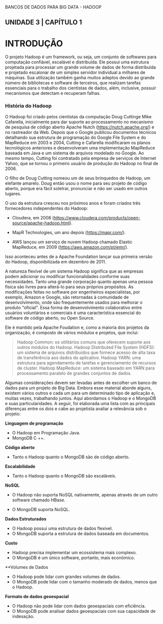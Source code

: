 BANCOS DE DADOS PARA BIG DATA - HADOOP

## UNIDADE 3 | CAPÍTULO 1

# INTRODUÇÃO
O projeto Hadoop é um framework, ou seja, um conjunto de softwares para computação confiável, escalável e distribuída. Ele possui uma estrutura projetada para processar um grande volume de dados de forma distribuída e projetado escalonar de um simples servidor individual a milhares de máquinas. Sua utilização também ganha muitos adeptos devido ao grande número de bibliotecas e software de terceiros, que realizam tarefas essenciais para o trabalho dos cientistas de dados, além, inclusive, possuir mecanismos que detectam e recuperam falhas.

### História do Hadoop

O Hadoop foi criado pelos cientistas da computação Doug Cuttinge Mike Cafarella, inicialmente para dar suporte ao processamento no mecanismo de pesquisa de código aberto Apache Nutch (<https://nutch.apache.org/>) e no rastreador da Web. Depois que o Google publicou documentos técnicos detalhando sua estrutura de programação do Google File System e do MapReduce em 2003 e 2004, Cutting e Cafarella modificaram os planos tecnológicos anteriores e desenvolveram uma implementação MapReduce baseada em Java e um sistema de arquivos modelado no Google. Ao mesmo tempo, Cutting foi contratado pela empresa de serviços de Internet Yahoo, que se tornou o primeiro usuário de produção do Hadoop no final de 2006.

O filho de Doug Cutting nomeou um de seus brinquedos de Hadoop, um elefante amarelo. Doug então usou o nome para seu projeto de código aberto, porque era fácil soletrar, pronunciar e não ser usado em outros lugares.

O uso da estrutura cresceu nos próximos anos e foram criados três fornecedores independentes do Hadoop:

- Cloudera, em 2008 (<https://www.cloudera.com/products/open-source/apache-hadoop.html>).

- MapR Technologies, um ano depois (<https://mapr.com/>).

- AWS lançou um serviço de nuvem Hadoop chamado Elastic MapReduce, em 2009 (<https://aws.amazon.com/pt/emr/>).

Isso aconteceu antes de a Apache Foundation lançar sua primeira versão do Hadoop, disponibilizada em dezembro de 2011.

A natureza flexível de um sistema Hadoop significa que as empresas podem adicionar ou modificar funcionalidades conforme suas necessidades. Tanto uma grande corporação quanto apenas uma pessoa física são livres para alterá-lo para seus próprios propósitos. As modificações feitas no software por engenheiros especialistas, por exemplo, Amazon e Google, são retornadas à comunidade de desenvolvimento, onde são frequentemente usados para melhorar o produto "oficial". Essa forma de desenvolvimento colaborativo entre usuários voluntários e comerciais é uma característica essencial do software de código aberto, ou Open Source. 

Ele é mantido pela Apache Foudation e, como a maioria dos projetos da organização, é composto de vários módulos e projetos, que inclui:


>Hadoop Common: os utilitários comuns que oferecem suporte aos outros módulos do Hadoop.
>Hadoop Distributed File System (HDFS): um sistema de arquivos distribuídos que fornece acesso de alta taxa de transferência aos dados do aplicativo.
>Hadoop YARN: uma estrutura para agendamento de tarefas e gerenciamento de recursos de cluster.
>Hadoop MapReduce: um sistema baseado em YARN para processamento paralelo de grandes conjuntos de dados.


Algumas considerações devem ser levadas antes de escolher um banco de dados para um projeto de Big Data. Embora esse material aborde alguns, existem vários outros e cada um para um determinado tipo de aplicação e, muitas vezes, trabalhando juntos. Aqui abordamos o Hadoop e o MongoDB e suas particularidades. A seguir, foi elaborada uma lista com as principais diferenças entre os dois e cabe ao projetista avaliar a relevância sob o projeto:

**Linguagem de programação**

- O Hadoop em Programação Java.
- MongoDB C ++.

**Código aberto**

- Tanto o Hadoop quanto o MongoDB são de código aberto.

**Escalabilidade**

- Tanto o Hadoop quanto o MongoDB são escaláveis.


**NoSQL**

- O Hadoop não suporta NoSQL nativamente, apenas através de um outro software chamado HBase.

- O MongoDB suporta NoSQL.


**Dados Estruturados**

- O Hadoop possui uma estrutura de dados flexível.
- O MongoDB suporta a estrutura de dados baseada em documentos.

**Custo**

- Hadoop precisa implementar um ecossistema mais complexo.
- O MongoDB é um único software, portanto, mais econômico.

**Volumes de Dados

- O Hadoop pode lidar com grandes volumes de dados.
- O MongoDB pode lidar com o tamanho moderado de dados, menos que o Hadoop.

**Formato de dados geoespacial**

- O Hadoop não pode lidar com dados geoespaciais com eficiência.
- O MongoDB pode analisar dados geoespaciais com sua capacidade de indexação.









